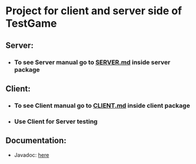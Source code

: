 # Project for client and server side of TestGame

## Server:
- ### To see Server manual go to [SERVER.md](src/server/SERVER.md) inside server package

## Client:
- ### To see Client manual go to [CLIENT.md](src/client/CLIENT.md) inside client package
- ### Use Client for Server testing

## Documentation:
- Javadoc: [here](javaDoc/index.html)